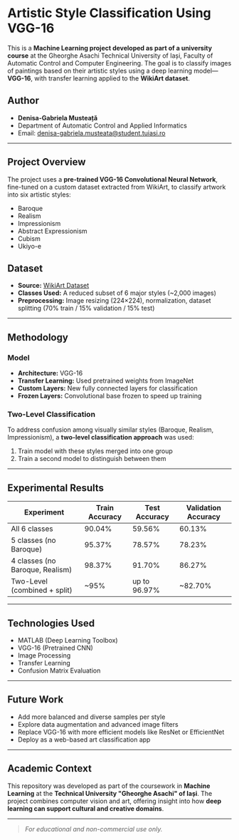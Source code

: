 # Artistic Style Classification Using VGG-16

This is a **Machine Learning project developed as part of a university course** at the Gheorghe Asachi Technical University of Iași, Faculty of Automatic Control and Computer Engineering. The goal is to classify images of paintings based on their artistic styles using a deep learning model—**VGG-16**, with transfer learning applied to the **WikiArt dataset**.

## Author

- **Denisa-Gabriela Musteață**
- Department of Automatic Control and Applied Informatics
- Email: denisa-gabriela.musteata@student.tuiasi.ro

---

## Project Overview

The project uses a **pre-trained VGG-16 Convolutional Neural Network**, fine-tuned on a custom dataset extracted from WikiArt, to classify artwork into six artistic styles:
- Baroque
- Realism
- Impressionism
- Abstract Expressionism
- Cubism
- Ukiyo-e

## Dataset

- **Source:** [WikiArt Dataset](https://www.wikiart.org/)
- **Classes Used:** A reduced subset of 6 major styles (~2,000 images)
- **Preprocessing:** Image resizing (224×224), normalization, dataset splitting (70% train / 15% validation / 15% test)

---

## Methodology

### Model
- **Architecture:** VGG-16
- **Transfer Learning:** Used pretrained weights from ImageNet
- **Custom Layers:** New fully connected layers for classification
- **Frozen Layers:** Convolutional base frozen to speed up training

### Two-Level Classification
To address confusion among visually similar styles (Baroque, Realism, Impressionism), a **two-level classification approach** was used:
1. Train model with these styles merged into one group
2. Train a second model to distinguish between them

---

## Experimental Results

| Experiment                        | Train Accuracy | Test Accuracy | Validation Accuracy |
|----------------------------------|----------------|----------------|----------------------|
| All 6 classes                    | 90.04%         | 59.56%         | 60.13%               |
| 5 classes (no Baroque)          | 95.37%         | 78.57%         | 78.23%               |
| 4 classes (no Baroque, Realism) | 98.37%         | 91.70%         | 86.27%               |
| Two-Level (combined + split)    | ~95%           | up to 96.97%   | ~82.70%              |

---

## Technologies Used

- MATLAB (Deep Learning Toolbox)
- VGG-16 (Pretrained CNN)
- Image Processing
- Transfer Learning
- Confusion Matrix Evaluation

---

## Future Work

- Add more balanced and diverse samples per style
- Explore data augmentation and advanced image filters
- Replace VGG-16 with more efficient models like ResNet or EfficientNet
- Deploy as a web-based art classification app

---

## Academic Context

This repository was developed as part of the coursework in **Machine Learning** at the **Technical University "Gheorghe Asachi" of Iași**. The project combines computer vision and art, offering insight into how **deep learning can support cultural and creative domains**.

---

> *For educational and non-commercial use only.*
